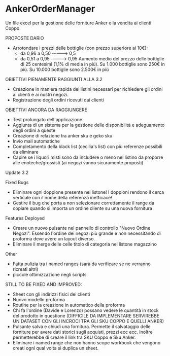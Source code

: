 # AnkerOrderManager
Un file excel per la gestione delle forniture Anker e la vendita ai clienti Coppo.


PROPOSTE DARIO
- Arrotondare i prezzi delle bottiglie (con prezzo superiore ai 10€):
  - da 0,96 a 0,50 -----> 0,5
  - da 0,51 a 0,95 -----> 0,95
Aumento medio del prezzo delle bottiglie di 25 centesimi (1,1% di media in più).
Su 1.000 bottiglie sono 250€ in più.
Su 10.000 bottiglie sono 2.500€ in più 


OBIETTIVI PIENAMENTE RAGGIUNTI ALLA 3.2
- Creazione in maniera rapida dei listini necessari per richiedere gli ordini ai clienti e ai nostri negozi.
- Registrazione degli ordini ricevuti dai clienti

OBIETTIVI ANCORA DA RAGGIUNGERE
- Test prolungato dell'applicazione
- Aggiunta di un sistema per la gestione delle disponibilità e adeguamento degli ordini a queste
- Creazione di relazione tra anker sku e geko sku
- Invio mail automatiche
- Completamento della black list (cecilia's list) con più referenze possibili da eliminare
- Capire se i liquori misti sono da includere o meno nel listino da proporre alle enoteche/grossisti (ai negozi vanno sicuramente proposti)


Update 3.2

Fixed Bugs
- Eliminare ogni doppione presente nel listone! I doppioni rendono il cerca verticale con il nome della referenza inefficace!
- Gestire il bug che porta a non selezionare correttamente il range da copiare quando si importa un ordine cliente su una nuova fornitura 

Features Deployed
- Creare un nuovo pulsante nel pannello di controllo "Nuovo Ordine Negozi". Essendo l'ordine dei negozi più grande e non necessitando di proforma deve avere un layout diverso.
- Eliminare il merge delle celle titolo di categoria nel listone magazzino

Other
- Fatta pulizia tra i named ranges (sarà da verificare se ne verranno ricreati altri)
- piccole ottimizzazione negli scripts

  
STILL TO BE FIXED AND IMPROVED:
  - Sheet con gli indirizzi fisici dei clienti
  - Nuovo modello proforma
  - Routine per la creazione in automatico della proforma
  - Chi fa l'ordine (Davide e Lorenzo) possano vedere le quantità in stock del prodotto in questione (DIFFICILE DA IMPLEMENTARE SERVIREBBE UN DATASET CON GLI INCROCI TRA GLI SKU COPPO E QUELLI ANKER)
  - Pulsante salva e chiudi una fornitura. Permette il salvataggio delle forniture per avere dati storici sugli acquisti, prezzi ecc ecc. Inoltre permetterebbe di creare il link tra SKU Coppo e Sku Anker.
  - Eliminare i named range che non hanno scope workbook che vengono creati ogni qual volta si duplica un sheet.
